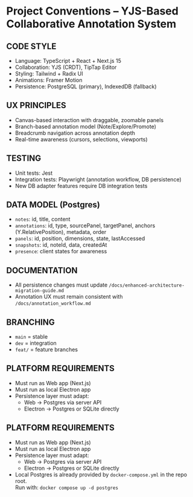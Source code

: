 # Project Conventions – YJS-Based Collaborative Annotation System

## CODE STYLE
- Language: TypeScript + React + Next.js 15
- Collaboration: YJS (CRDT), TipTap Editor
- Styling: Tailwind + Radix UI
- Animations: Framer Motion
- Persistence: PostgreSQL (primary), IndexedDB (fallback)

## UX PRINCIPLES
- Canvas-based interaction with draggable, zoomable panels
- Branch-based annotation model (Note/Explore/Promote)
- Breadcrumb navigation across annotation depth
- Real-time awareness (cursors, selections, viewports)

## TESTING
- Unit tests: Jest
- Integration tests: Playwright (annotation workflow, DB persistence)
- New DB adapter features require DB integration tests

## DATA MODEL (Postgres)
- `notes`: id, title, content
- `annotations`: id, type, sourcePanel, targetPanel, anchors (Y.RelativePosition), metadata, order
- `panels`: id, position, dimensions, state, lastAccessed
- `snapshots`: id, noteId, data, createdAt
- `presence`: client states for awareness

## DOCUMENTATION
- All persistence changes must update `/docs/enhanced-architecture-migration-guide.md`
- Annotation UX must remain consistent with `/docs/annotation_workflow.md`

## BRANCHING
- `main` = stable
- `dev` = integration
- `feat/` = feature branches


## PLATFORM REQUIREMENTS
- Must run as Web app (Next.js)
- Must run as local Electron app
- Persistence layer must adapt:
  - Web → Postgres via server API
  - Electron → Postgres or SQLite directly


## PLATFORM REQUIREMENTS
- Must run as Web app (Next.js)
- Must run as local Electron app
- Persistence layer must adapt:
  - Web → Postgres via server API
  - Electron → Postgres or SQLite directly
- Local Postgres is already provided by `docker-compose.yml` in the repo root.  
  Run with: `docker compose up -d postgres`
